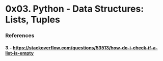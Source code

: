 # 0x03. Python - Data Structures: Lists, Tuples
### References
#### 3.- https://stackoverflow.com/questions/53513/how-do-i-check-if-a-list-is-empty
